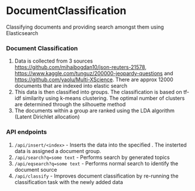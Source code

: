 # DocumentClassification
Classifying documents and providing search amongst them using Elasticsearch


### Document Classification
1. Data is collected from 3 sources https://github.com/mihaibogdan10/json-reuters-21578, https://www.kaggle.com/tunguz/200000-jeopardy-questions and https://github.com/yaolu/Multi-XScience.
There are approx 12000 documents that are indexed into elastic search
2. This data is then classified into groups. The classification is based on tf-idf similarity using k-means clustering. The optimal number of clusters are determined through the silhouette method
3. The documents within a group are ranked using the LDA algorithm (Latent Dirichlet allocation)


### API endpoints

1. `/api/insert/<index>` - Inserts the data into the specified <index>. The insterted data is assigned a document group.
2. `/api/search?q=some text` - Performs search by generated topics
3. `/api/eqsearch?q=some text` -  Performs normal search to identify the document source
4. `/api/classify` - Improves document classification by re-running the classification task with the newly added data
